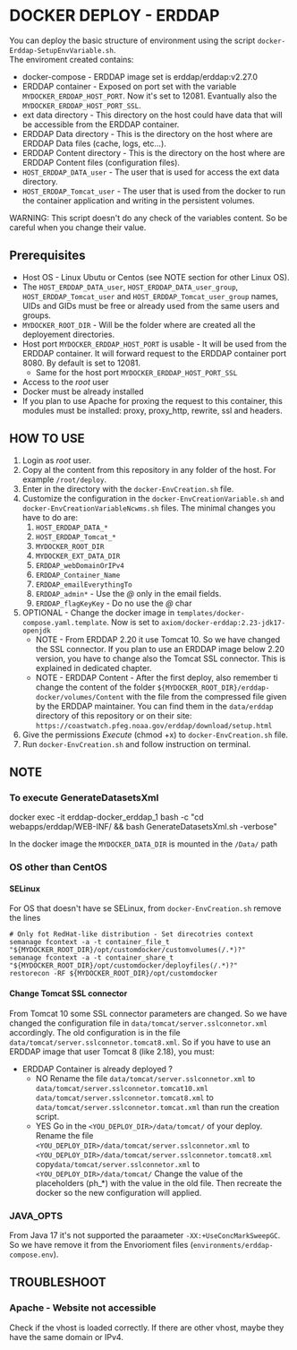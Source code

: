 # DOCKER DEPLOY - ERDDAP
You can deploy the basic structure of environment using the script `docker-Erddap-SetupEnvVariable.sh`.  
The enviroment created contains: 

* docker-compose - ERDDAP image set is erddap/erddap:v2.27.0 
* ERDDAP container - Exposed on port set with the variable `MYDOCKER_ERDDAP_HOST_PORT`. Now it's set to 12081. Evantually also the `MYDOCKER_ERDDAP_HOST_PORT_SSL`.
* ext data directory - This directory on the host could have data that will be accessible from the ERDDAP container.
* ERDDAP Data directory - This is the directory on the host where are ERDDAP Data files (cache, logs, etc...).
* ERDDAP Content directory - This is the directory on the host where are ERDDAP Content files (configuration files).
* `HOST_ERDDAP_DATA_user` -  The user that is used for access the ext data directory.
*  `HOST_ERDDAP_Tomcat_user` - The user that is used from the docker to run the container application and writing in the persistent volumes.
  
WARNING: This script doesn't do any check of the variables content. So be careful when you change their value.

## Prerequisites
* Host OS - Linux Ubutu or Centos (see NOTE section for other Linux OS).
* The `HOST_ERDDAP_DATA_user`, `HOST_ERDDAP_DATA_user_group`, `HOST_ERDDAP_Tomcat_user` and `HOST_ERDDAP_Tomcat_user_group` names, UIDs and GIDs must be free or already used from the same users and groups.
* `MYDOCKER_ROOT_DIR` - Will be the folder where are created all the deployement directories.
* Host port `MYDOCKER_ERDDAP_HOST_PORT` is usable - It will be used from the ERDDAP container. It will forward request to the ERDDAP container port 8080. By default is set to 12081.
    * Same for the host port `MYDOCKER_ERDDAP_HOST_PORT_SSL` 
* Access to the *root* user
* Docker must be already installed
* If you plan to use Apache for proxing the request to this container, this modules must be installed: proxy, proxy_http, rewrite, ssl and headers.

## HOW TO USE
1. Login as *root* user.
2. Copy al the content from this repository in any folder of the host. For example `/root/deploy`. 
3. Enter in the directory with the `docker-EnvCreation.sh` file.
4. Customize the configuration in the `docker-EnvCreationVariable.sh` and `docker-EnvCreationVariableNcwms.sh` files. The minimal changes you have to do are:
    1. `HOST_ERDDAP_DATA_*`
    2. `HOST_ERDDAP_Tomcat_*`
    3. `MYDOCKER_ROOT_DIR`
    4. `MYDOCKER_EXT_DATA_DIR`
    5. `ERDDAP_webDomainOrIPv4`
    6. `ERDDAP_Container_Name`
    4. `ERDDAP_emailEverythingTo`
    5. `ERDDAP_admin*` - Use the *@* only in the email fields.
    6. `ERDDAP_flagKeyKey` - Do no use the *@* char
5. OPTIONAL - Change the docker image in `templates/docker-compose.yaml.template`. Now is set to `axiom/docker-erddap:2.23-jdk17-openjdk`
    * NOTE - From ERDDAP 2.20 it use Tomcat 10. So we have changed the SSL connector. If you plan to use an ERDDAP image below 2.20 version, you have to change also the Tomcat SSL connector. This is explained in dedicated chapter.
    * NOTE - ERDDAP Content - After the first deploy, also remember ti change the content of the folder `${MYDOCKER_ROOT_DIR}/erddap-docker/volumes/Content` with the file from the compressed file given by the ERDDAP maintainer. You can find them in the `data/erddap` directory of this repository or on their site: `https://coastwatch.pfeg.noaa.gov/erddap/download/setup.html`
6. Give the permissions *Execute* (chmod +x) to `docker-EnvCreation.sh` file.
7. Run `docker-EnvCreation.sh` and follow instruction on terminal.

## NOTE
### To execute GenerateDatasetsXml
docker exec -it erddap-docker_erddap_1 bash -c "cd webapps/erddap/WEB-INF/ && bash GenerateDatasetsXml.sh -verbose"

In the docker image the `MYDOCKER_DATA_DIR` is mounted in the `/Data/` path

### OS other than CentOS
#### SELinux
For OS that doesn't have se SELinux, from `docker-EnvCreation.sh` remove the lines 

    # Only fot RedHat-like distribution - Set direcotries context
    semanage fcontext -a -t container_file_t "${MYDOCKER_ROOT_DIR}/opt/customdocker/customvolumes(/.*)?"
    semanage fcontext -a -t container_share_t "${MYDOCKER_ROOT_DIR}/opt/customdocker/deployfiles(/.*)?"
    restorecon -RF ${MYDOCKER_ROOT_DIR}/opt/customdocker

#### Change Tomcat SSL connector 
From Tomcat 10 some SSL connector parameters are changed. So we have changed the configuration file in `data/tomcat/server.sslconnetor.xml` accordingly.
The old configuration is in the file `data/tomcat/server.sslconnetor.tomcat8.xml`.
So if you have to use an ERDDAP image that user Tomcat 8 (like 2.18), you must:

* ERDDAP Container is already deployed ?
    * NO
    Rename the file 
    `data/tomcat/server.sslconnetor.xml` to `data/tomcat/server.sslconnetor.tomcat10.xml`
    `data/tomcat/server.sslconnetor.tomcat8.xml` to `data/tomcat/server.sslconnetor.tomcat.xml`
    than run the creation script.
    * YES
    Go in the `<YOU_DEPLOY_DIR>/data/tomcat/` of your deploy. Rename the file 
    `<YOU_DEPLOY_DIR>/data/tomcat/server.sslconnetor.xml` to `<YOU_DEPLOY_DIR>/data/tomcat/server.sslconnetor.tomcat8.xml`
    copy`data/tomcat/server.sslconnetor.xml` to `<YOU_DEPLOY_DIR>/data/tomcat/`
    Change the value of the placeholders (ph_*) with the value in the old file.
    Then recreate the docker so the new configuration will applied.

### JAVA_OPTS
From Java 17 it's not supported the paraameter `-XX:+UseConcMarkSweepGC`. So we have remove it from the Envorioment files (`environments/erddap-compose.env`).

## TROUBLESHOOT
### Apache - Website not accessible
Check if the vhost is loaded correctly. If there are other vhost, maybe they have the same domain or IPv4.

